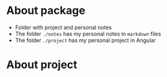 # About package 

- Folder with project and personal notes
- The folder `./notes` has my personal notes in `markdown` files
- The folder `./project` has my personal project in Angular 

# About project